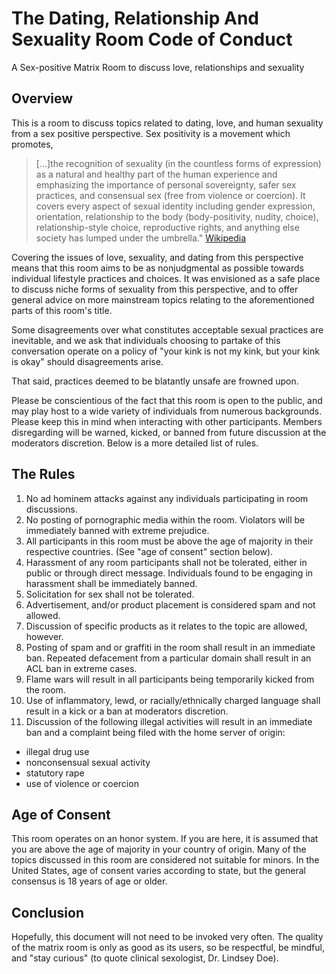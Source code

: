 # The Dating, Relationship And Sexuality Room Code of Conduct
A Sex-positive Matrix Room to discuss love, relationships and sexuality

## Overview
This is a room to discuss topics related to dating, love, and human sexuality from a sex positive perspective. Sex positivity is a movement which promotes, 
> [...]the recognition of sexuality (in the countless forms of expression) as a natural and healthy part of the human experience and emphasizing the importance of personal sovereignty, safer sex practices, and consensual sex (free from violence or coercion). It covers every aspect of sexual identity including gender expression, orientation, relationship to the body (body-positivity, nudity, choice), relationship-style choice, reproductive rights, and anything else society has lumped under the umbrella."
[Wikipedia](https://en.wikipedia.org/wiki/Sex-positive_movement)

Covering the issues of love, sexuality, and dating from this perspective means that this room aims to be as nonjudgmental as possible towards individual lifestyle practices and choices. It was envisioned as a safe place to discuss niche forms of sexuality from this perspective, and to offer general advice on more mainstream topics relating to the aforementioned parts of this room's title.

Some disagreements over what constitutes acceptable sexual practices are inevitable, and we ask that individuals choosing to partake of this conversation operate on a policy of "your kink is not my kink, but your kink is okay" should disagreements arise.

That said, practices deemed to be blatantly unsafe are frowned upon.

Please be conscientious of the fact that this room is open to the public, and may play host to a wide variety of individuals from numerous backgrounds. Please keep this in mind when interacting with other participants. Members disregarding will be warned, kicked, or banned from future discussion at the moderators discretion. Below is a more detailed list of rules.

## The Rules
1. No ad hominem attacks against any individuals participating in room discussions.
2. No posting of pornographic media within the room. Violators will be immediately banned with extreme prejudice.
3. All participants in this room must be above the age of majority in their respective countries. (See "age of consent" section below).
4. Harassment of any room participants shall not be tolerated, either in public or through direct message. Individuals found to be engaging in harassment shall be immediately banned.
5. Solicitation for sex shall not be tolerated.
6. Advertisement, and/or product placement is considered spam and not allowed.
  1. Discussion of specific products as it relates to the topic are allowed, however.
7. Posting of spam and or graffiti in the room shall result in an immediate ban. Repeated defacement from a particular domain shall result in an ACL ban in extreme cases.
8. Flame wars will result in all participants being temporarily kicked from the room.
9. Use of inflammatory, lewd, or racially/ethnically charged language shall result in a kick or a ban at moderators discretion.
10. Discussion of the following illegal activities will result in an immediate ban and a complaint being filed with the home server of origin:
* illegal drug use
* nonconsensual sexual activity
* statutory rape
* use of violence or coercion

## Age of Consent 
This room operates on an honor system. If you are here, it is assumed that you are above the age of majority in your country of origin. Many of the topics discussed in this room are considered not suitable for minors. In the United States, age of consent varies according to state, but the general consensus is 18 years of age or older.

## Conclusion
Hopefully, this document will not need to be invoked very often. The quality of the matrix room is only as good as its users, so be respectful, be mindful, and "stay curious" (to quote clinical sexologist, Dr. Lindsey Doe).

